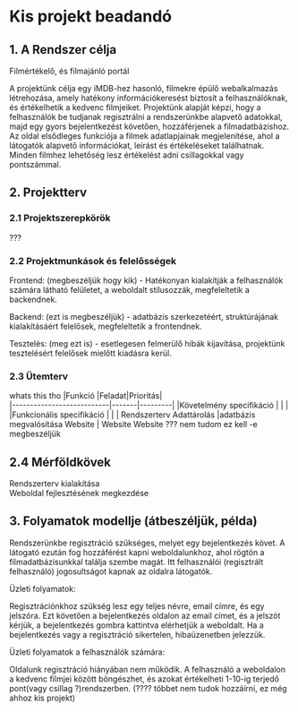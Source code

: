 # Kis projekt beadandó
## 1. A Rendszer célja
Filmértékelő, és filmajánló portál

A projektünk célja egy iMDB-hez hasonló, filmekre épülő webalkalmazás létrehozása, amely hatékony információkeresést biztosít a felhasználóknak, és értékelhetik a kedvenc filmjeiket.
Projektünk alapját képzi, hogy a felhasználók be tudjanak regisztrálni a rendszerünkbe alapvető adatokkal, majd egy gyors bejelentkezést követően, hozzáférjenek a filmadatbázishoz. 
Az oldal elsődleges funkciója a filmek adatlapjainak megjelenítése, ahol a látogatók alapvető információkat, leírást és értékeléseket találhatnak. Minden filmhez lehetőség lesz értékelést adni csillagokkal vagy pontszámmal.
## 2. Projektterv 
### 2.1 Projektszerepkörök
???
### 2.2 Projektmunkások és felelősségek
Frontend: (megbeszéljük hogy kik) - Hatékonyan kialakítják a felhasználók számára látható felületet, a weboldalt stílusozzák, megfeleltetik a backendnek.

Backend: (ezt is megbeszéljük) - adatbázis szerkezetéért, struktúrájának kialakításáért felelősek, megfeleltetik a frontendnek.

Tesztelés: (meg ezt is) - esetlegesen felmerülő hibák kijavítása, projektünk tesztelésért felelősek mielőtt kiadásra kerül.

### 2.3 Ütemterv 
whats this tho
|Funkció                  |Feladat|Prioritás|  
|---------------------------|-------|---------|
|Követelmény specifikáció   |       |         |
|Funkcionális specifikáció  |       |         |
Rendszerterv
Adattárolás                 |adatbázis megvalósítása
Website                     |
Website
Website
??? nem tudom ez kell -e megbeszéljük

## 2.4 Mérföldkövek
Rendszerterv kialakítása  
Weboldal fejlesztésének megkezdése

## 3. Folyamatok modellje (átbeszéljük, példa)

Rendszerünkbe regisztráció szükséges, melyet egy bejelentkezés követ. A látogató ezután fog hozzáférést kapni weboldalunkhoz, ahol rögtön a filmadatbázisunkkal találja szembe magát. 
Itt felhasználói (regisztrált felhasználó) jogosultságot kapnak az oldalra látogatók.

Üzleti folyamatok:

Regisztrációnkhoz szükség lesz egy teljes névre, email címre, és egy jelszóra. Ezt követően a bejelentkezés oldalon az email címet, és a jelszót kérjük, a bejelentkezés gombra kattintva elérhetjük a weboldalt. Ha a bejelentkezés vagy a regisztráció sikertelen, hibaüzenetben jelezzük.

Üzleti folyamatok a felhasználók számára:
 
Oldalunk regisztráció hiányában nem működik. A felhasználó a weboldalon a kedvenc filmjei között böngészhet, és azokat értékelheti 1-10-ig terjedő pont(vagy csillag ?)rendszerben.
(???? többet nem tudok hozzáírni, ez még ahhoz kis projekt)

